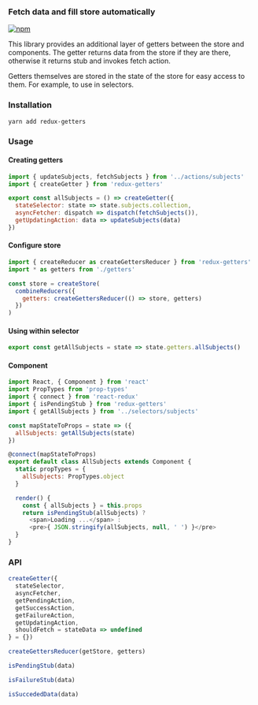 ### Fetch data and fill store automatically

[![npm](https://img.shields.io/npm/v/redux-getters.svg?maxAge=2592000)](https://www.npmjs.com/package/redux-getters)

This library provides an additional layer of getters between the store and components. The getter returns data from the store if they are there, otherwise it returns stub and invokes fetch action.

Getters themselves are stored in the state of the store for easy access to them. For example, to use in selectors.

### Installation
```
yarn add redux-getters
```

### Usage

#### Creating getters

```javascript
import { updateSubjects, fetchSubjects } from '../actions/subjects'
import { createGetter } from 'redux-getters'

export const allSubjects = () => createGetter({
  stateSelector: state => state.subjects.collection,
  asyncFetcher: dispatch => dispatch(fetchSubjects()),
  getUpdatingAction: data => updateSubjects(data)
})
```

#### Configure store

``` javascript
import { createReducer as createGettersReducer } from 'redux-getters'
import * as getters from './getters'

const store = createStore(
  combineReducers({
    getters: createGettersReducer(() => store, getters)
  })
)
```

#### Using within selector

```javascript
export const getAllSubjects = state => state.getters.allSubjects()
```

#### Component

```javascript
import React, { Component } from 'react'
import PropTypes from 'prop-types'
import { connect } from 'react-redux'
import { isPendingStub } from 'redux-getters'
import { getAllSubjects } from '../selectors/subjects'

const mapStateToProps = state => ({
  allSubjects: getAllSubjects(state)
})

@connect(mapStateToProps)
export default class AllSubjects extends Component {
  static propTypes = {
    allSubjects: PropTypes.object
  }

  render() {
    const { allSubjects } = this.props
    return isPendingStub(allSubjects) ?
      <span>Loading ...</span> :
      <pre>{ JSON.stringify(allSubjects, null, ' ') }</pre>
  }
}
```

### API

```javascript
createGetter({
  stateSelector,
  asyncFetcher,
  getPendingAction,
  getSuccessAction,
  getFailureAction,
  getUpdatingAction,
  shouldFetch = stateData => undefined
} = {})

createGettersReducer(getStore, getters)

isPendingStub(data)

isFailureStub(data)

isSuccededData(data)
```
